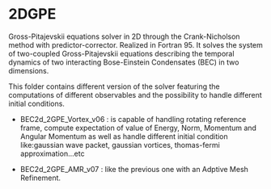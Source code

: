 # 2DGPE
Gross-Pitajevskii equations solver in 2D through the Crank-Nicholson method with predictor-corrector. Realized in Fortran 95.
It solves the system of two-coupled Gross-Pitajevskii equations describing the temporal dynamics of two interacting Bose-Einstein Condensates (BEC) in two dimensions.

This folder contains different version of the solver featuring the computations of different observables and the possibility to handle different initial conditions.

- BEC2d_2GPE_Vortex_v06 : is capable of handling rotating reference frame, compute expectation of value of Energy, Norm, Momentum and Angular Momentum as well as handle different initial condition like:gaussian wave packet, gaussian vortices, thomas-fermi approximation...etc

- BEC2d_2GPE_AMR_v07 : like the previous one with an Adptive Mesh Refinement.

